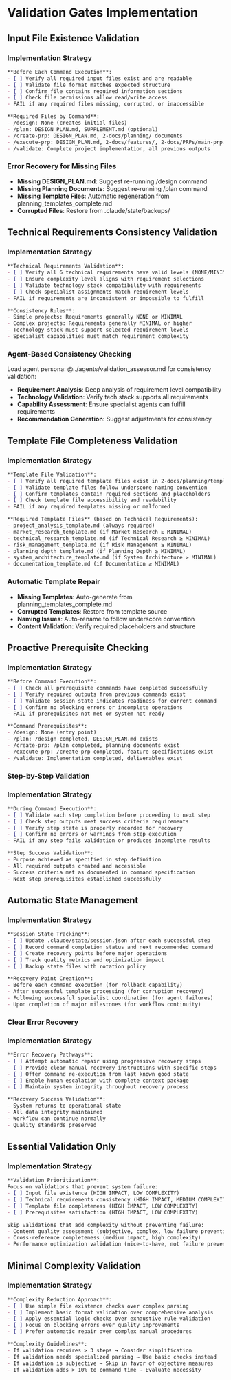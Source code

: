# Validation Gates Implementation

## Input File Existence Validation

### Implementation Strategy
```markdown
**Before Each Command Execution**:
- [ ] Verify all required input files exist and are readable
- [ ] Validate file format matches expected structure  
- [ ] Confirm file contains required information sections
- [ ] Check file permissions allow read/write access
- FAIL if any required files missing, corrupted, or inaccessible

**Required Files by Command**:
- /design: None (creates initial files)
- /plan: DESIGN_PLAN.md, SUPPLEMENT.md (optional)
- /create-prp: DESIGN_PLAN.md, 2-docs/planning/ documents
- /execute-prp: DESIGN_PLAN.md, 2-docs/features/, 2-docs/PRPs/main-prp.md
- /validate: Complete project implementation, all previous outputs
```

### Error Recovery for Missing Files
- **Missing DESIGN_PLAN.md**: Suggest re-running /design command
- **Missing Planning Documents**: Suggest re-running /plan command  
- **Missing Template Files**: Automatic regeneration from planning_templates_complete.md
- **Corrupted Files**: Restore from .claude/state/backups/

## Technical Requirements Consistency Validation

### Implementation Strategy
```markdown
**Technical Requirements Validation**:
- [ ] Verify all 6 technical requirements have valid levels (NONE/MINIMAL/STANDARD/COMPREHENSIVE)
- [ ] Ensure complexity level aligns with requirement selections
- [ ] Validate technology stack compatibility with requirements
- [ ] Check specialist assignments match requirement levels
- FAIL if requirements are inconsistent or impossible to fulfill

**Consistency Rules**:
- Simple projects: Requirements generally NONE or MINIMAL
- Complex projects: Requirements generally MINIMAL or higher
- Technology stack must support selected requirement levels
- Specialist capabilities must match requirement complexity
```

### Agent-Based Consistency Checking
Load agent persona: @../agents/validation_assessor.md for consistency validation:
- **Requirement Analysis**: Deep analysis of requirement level compatibility
- **Technology Validation**: Verify tech stack supports all requirements
- **Capability Assessment**: Ensure specialist agents can fulfill requirements
- **Recommendation Generation**: Suggest adjustments for consistency

## Template File Completeness Validation

### Implementation Strategy  
```markdown
**Template File Validation**:
- [ ] Verify all required template files exist in 2-docs/planning/templates/
- [ ] Validate template files follow underscore naming convention
- [ ] Confirm templates contain required sections and placeholders
- [ ] Check template file accessibility and readability
- FAIL if any required templates missing or malformed

**Required Template Files** (based on Technical Requirements):
- project_analysis_template.md (always required)
- market_research_template.md (if Market Research ≥ MINIMAL)
- technical_research_template.md (if Technical Research ≥ MINIMAL)  
- risk_management_template.md (if Risk Management ≥ MINIMAL)
- planning_depth_template.md (if Planning Depth ≥ MINIMAL)
- system_architecture_template.md (if System Architecture ≥ MINIMAL)
- documentation_template.md (if Documentation ≥ MINIMAL)
```

### Automatic Template Repair
- **Missing Templates**: Auto-generate from planning_templates_complete.md
- **Corrupted Templates**: Restore from template source
- **Naming Issues**: Auto-rename to follow underscore convention
- **Content Validation**: Verify required placeholders and structure

## Proactive Prerequisite Checking

### Implementation Strategy
```markdown
**Before Command Execution**:
- [ ] Check all prerequisite commands have completed successfully
- [ ] Verify required outputs from previous commands exist
- [ ] Validate session state indicates readiness for current command
- [ ] Confirm no blocking errors or incomplete operations
- FAIL if prerequisites not met or system not ready

**Command Prerequisites**:
- /design: None (entry point)
- /plan: /design completed, DESIGN_PLAN.md exists
- /create-prp: /plan completed, planning documents exist
- /execute-prp: /create-prp completed, feature specifications exist
- /validate: Implementation completed, deliverables exist
```

### Step-by-Step Validation

### Implementation Strategy  
```markdown
**During Command Execution**:
- [ ] Validate each step completion before proceeding to next step
- [ ] Check step outputs meet success criteria requirements
- [ ] Verify step state is properly recorded for recovery
- [ ] Confirm no errors or warnings from step execution
- FAIL if any step fails validation or produces incomplete results

**Step Success Validation**:
- Purpose achieved as specified in step definition
- All required outputs created and accessible
- Success criteria met as documented in command specification
- Next step prerequisites established successfully
```

## Automatic State Management

### Implementation Strategy
```markdown
**Session State Tracking**:
- [ ] Update .claude/state/session.json after each successful step
- [ ] Record command completion status and next recommended command
- [ ] Create recovery points before major operations
- [ ] Track quality metrics and optimization impact
- [ ] Backup state files with rotation policy

**Recovery Point Creation**:
- Before each command execution (for rollback capability)
- After successful template processing (for corruption recovery)
- Following successful specialist coordination (for agent failures)
- Upon completion of major milestones (for workflow continuity)
```

### Clear Error Recovery

### Implementation Strategy
```markdown
**Error Recovery Pathways**:
- [ ] Attempt automatic repair using progressive recovery steps
- [ ] Provide clear manual recovery instructions with specific steps
- [ ] Offer command re-execution from last known good state
- [ ] Enable human escalation with complete context package
- [ ] Maintain system integrity throughout recovery process

**Recovery Success Validation**:
- System returns to operational state
- All data integrity maintained
- Workflow can continue normally
- Quality standards preserved
```

## Essential Validation Only

### Implementation Strategy
```markdown
**Validation Prioritization**:
Focus on validations that prevent system failure:
- [ ] Input file existence (HIGH IMPACT, LOW COMPLEXITY)
- [ ] Technical requirements consistency (HIGH IMPACT, MEDIUM COMPLEXITY)  
- [ ] Template file completeness (HIGH IMPACT, LOW COMPLEXITY)
- [ ] Prerequisites satisfaction (HIGH IMPACT, LOW COMPLEXITY)

Skip validations that add complexity without preventing failure:
- Content quality assessment (subjective, complex, low failure prevention)
- Cross-reference completeness (medium impact, high complexity)
- Performance optimization validation (nice-to-have, not failure prevention)
```

## Minimal Complexity Validation

### Implementation Strategy
```markdown
**Complexity Reduction Approach**:
- [ ] Use simple file existence checks over complex parsing
- [ ] Implement basic format validation over comprehensive analysis
- [ ] Apply essential logic checks over exhaustive rule validation  
- [ ] Focus on blocking errors over quality improvements
- [ ] Prefer automatic repair over complex manual procedures

**Complexity Guidelines**:
- If validation requires > 3 steps → Consider simplification
- If validation needs specialized parsing → Use basic checks instead
- If validation is subjective → Skip in favor of objective measures
- If validation adds > 10% to command time → Evaluate necessity
```